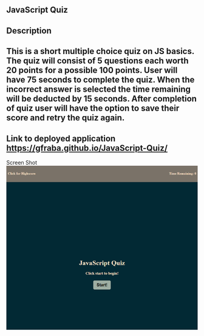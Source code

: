 JavaScript Quiz
---------------
Description
-----------
This is a short multiple choice quiz on JS basics.  The quiz will consist of 5 questions each worth 20 points for a possible 100 points.  User will have 75 seconds to complete the quiz.  When the incorrect answer is selected the time remaining will be deducted by 15 seconds.
After completion of quiz user will have the option to save their score and retry the quiz again.
----------------------------------------------------------------------------------------------------------------------------------------------------
Link to deployed application
https://gfraba.github.io/JavaScript-Quiz/
-----------------------------------------
Screen Shot
![alt text](assets/screenshot.png?raw=true)